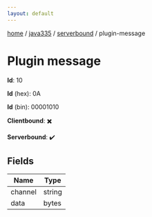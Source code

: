 ```yaml
---
layout: default
---
```


[home](/)  /  [java335](/protocol/java335)  /  [serverbound](/protocol/java335/serverbound)  /  plugin-message

# Plugin message

**Id**: 10

**Id** (hex): 0A

**Id** (bin): 00001010

**Clientbound**: ✖️

**Serverbound**: ✔️

## Fields

Name | Type
---|---
channel | string
data | bytes

